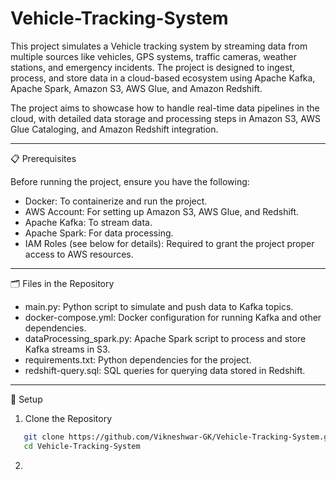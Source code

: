 # Vehicle-Tracking-System
This project simulates a Vehicle tracking system by streaming data from multiple sources like vehicles, GPS systems, traffic cameras, weather stations, and emergency incidents. The project is designed to ingest, process, and store data in a cloud-based ecosystem using Apache Kafka, Apache Spark, Amazon S3, AWS Glue, and Amazon Redshift.

The project aims to showcase how to handle real-time data pipelines in the cloud, with detailed data storage and processing steps in Amazon S3, AWS Glue Cataloging, and Amazon Redshift integration.

________________________________________________________________________________________________________________________________________________________________________________________________

📋 Prerequisites

Before running the project, ensure you have the following:
-  Docker: To containerize and run the project.
-  AWS Account: For setting up Amazon S3, AWS Glue, and Redshift.
-  Apache Kafka: To stream data.
-  Apache Spark: For data processing.
-  IAM Roles (see below for details): Required to grant the project proper access to AWS resources.

________________________________________________________________________________________________________________________________________________________________________________________________

🗂️ Files in the Repository
-  main.py: Python script to simulate and push data to Kafka topics.
-  docker-compose.yml: Docker configuration for running Kafka and other dependencies.
-  dataProcessing_spark.py: Apache Spark script to process and store Kafka streams in S3.
-  requirements.txt: Python dependencies for the project.
-  redshift-query.sql: SQL queries for querying data stored in Redshift.

________________________________________________________________________________________________________________________________________________________________________________________________

🚀 Setup
1. Clone the Repository

```bash
   git clone https://github.com/Vikneshwar-GK/Vehicle-Tracking-System.git
   cd Vehicle-Tracking-System
```
2. 




